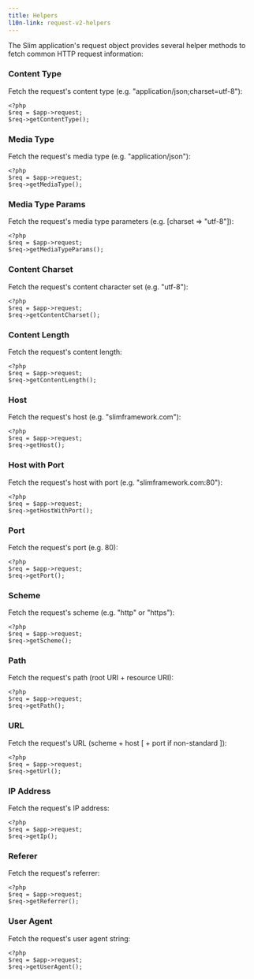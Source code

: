 ```yaml
---
title: Helpers
l10n-link: request-v2-helpers
---
```

The Slim application's request object provides several helper methods to fetch common HTTP request information:

### Content Type

Fetch the request's content type (e.g. "application/json;charset=utf-8"):

    <?php
    $req = $app->request;
    $req->getContentType();

### Media Type

Fetch the request's media type (e.g. "application/json"):

    <?php
    $req = $app->request;
    $req->getMediaType();

### Media Type Params

Fetch the request's media type parameters (e.g. [charset => "utf-8"]):

    <?php
    $req = $app->request;
    $req->getMediaTypeParams();

### Content Charset

Fetch the request's content character set (e.g. "utf-8"):

    <?php
    $req = $app->request;
    $req->getContentCharset();

### Content Length

Fetch the request's content length:

    <?php
    $req = $app->request;
    $req->getContentLength();

### Host

Fetch the request's host (e.g. "slimframework.com"):

    <?php
    $req = $app->request;
    $req->getHost();

### Host with Port

Fetch the request's host with port (e.g. "slimframework.com:80"):

    <?php
    $req = $app->request;
    $req->getHostWithPort();

### Port

Fetch the request's port (e.g. 80):

    <?php
    $req = $app->request;
    $req->getPort();

### Scheme

Fetch the request's scheme (e.g. "http" or "https"):

    <?php
    $req = $app->request;
    $req->getScheme();

### Path

Fetch the request's path (root URI + resource URI):

    <?php
    $req = $app->request;
    $req->getPath();

### URL

Fetch the request's URL (scheme + host [ + port if non-standard ]):

    <?php
    $req = $app->request;
    $req->getUrl();

### IP Address

Fetch the request's IP address:

    <?php
    $req = $app->request;
    $req->getIp();

### Referer

Fetch the request's referrer:

    <?php
    $req = $app->request;
    $req->getReferrer();

### User Agent

Fetch the request's user agent string:

    <?php
    $req = $app->request;
    $req->getUserAgent();
